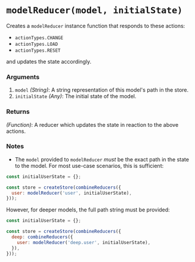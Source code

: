 # `modelReducer(model, initialState)`

Creates a `modelReducer` instance function that responds to these actions:

- `actionTypes.CHANGE`
- `actionTypes.LOAD`
- `actionTypes.RESET`

and updates the state accordingly.

### Arguments

1. `model` _(String)_: A string representation of this model's path in the store.
2. `initialState` _(Any)_: The initial state of the model.

### Returns

_(Function)_: A reducer which updates the state in reaction to the above actions.

### Notes

- The `model` provided to `modelReducer` _must_ be the exact path in the state to the model. For most use-case scenarios, this is sufficient:

```js
const initialUserState = {};

const store = createStore(combineReducers({
  user: modelReducer('user', initialUserState),
}));
```

However, for deeper models, the full path string must be provided:

```js
const initialUserState = {};

const store = createStore(combineReducers({
  deep: combineReducers({
    user: modelReducer('deep.user', initialUserState),
  }),
}));
```
